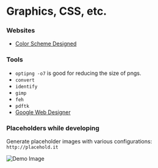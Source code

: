 # Graphics, CSS, etc.

### Websites

* [Color Scheme Designed](http://paletton.com/#uid=1000u0kllllaFw0g0qFqFg0w0aF)

### Tools

* `optipng -o7` is good for reducing the size of pngs.
* `convert`
* `identify`
* `gimp`
* `feh`
* `pdftk`
* [Google Web Designer](http://www.google.com/webdesigner)

### Placeholders while developing

Generate placeholder images with various configurations: `http://placehold.it`

![Demo Image](http://placehold.it/100x100?text=demo+image)

### 
